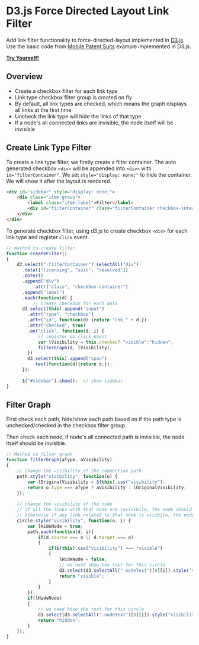 D3.js Force Directed Layout Link Filter
=======================================

Add link filter functionality to force-directed-layout implemented in [D3.js](http://d3js.org/). Use the basic code from [Mobile Patent Suits](http://bl.ocks.org/mbostock/1153292) example implemented in D3.js.

**[Try Yourself!](http://jsfiddle.net/zhanghuancs/sdRR2/)**

Overview
--------
- Create a checkbox filter for each link type
- Link type checkbox filter group is created on fly
- By default, all link types are checked, which means the graph displays all links at the first time
- Uncheck the link type will hide the links of that type
- If a node's all connected links are invisible, the node itself will be invisible

Create Link Type Filter
-----------------------
To create a link type filter, we firstly create a filter container. The auto generated checkbox `<div>` will be appended into `<div>` with `id="filterContainer"`. We set `style="display: none;"` to hide the container. We will show it after the layout is rendered.

```html
<div id="sidebar" style="display: none;">
    <div class="item-group">
        <label class="item-label">Filter</label>  
        <div id="filterContainer" class="filterContainer checkbox-interaction-group"></div>
    </div>
</div>	
```

To generate checkbox filter, using d3.js to create checkbox `<div>` for each link type and register `click` event. 

```javascript
// method to create filter
function createFilter()
{
    d3.select(".filterContainer").selectAll("div")
      .data(["licensing", "suit", "resolved"])
      .enter()
      .append("div")
          .attr("class", "checkbox-container")
      .append("label")
      .each(function(d) {
          // create checkbox for each data
	  d3.select(this).append("input")
	    .attr("type", "checkbox")
	    .attr("id", function(d) {return "chk_" + d;})
	    .attr("checked", true)
	    .on("click", function(d, i) {
			// register on click event
			var lVisibility = this.checked? "visible":"hidden";
			filterGraph(d, lVisibility);
	    })
	    d3.select(this).append("span")
	      .text(function(d){return d;});
      });
							
      $("#sidebar").show();  // show sidebar
}
```

Filter Graph
------------
First check each path, hide/show each path based on if the path type is unchecked/checked in the checkbox filter group. 

Then check each node, if node's all connected path is invisible, the node itself should be invisible.

```javascript
// Method to filter graph
function filterGraph(aType, aVisibility)
{	
    // change the visibility of the connection path
	path.style("visibility", function(o) {
		var lOriginalVisibility = $(this).css("visibility");
		return o.type === aType ? aVisibility : lOriginalVisibility;
	});	
					        
	// change the visibility of the node
	// if all the links with that node are invisibile, the node should also be invisible
	// otherwise if any link related to that node is visibile, the node should be visible
	circle.style("visibility", function(o, i) {	
		var lHideNode = true;
		path.each(function(d, i){
			if(d.source === o || d.target === o)
			{
				if($(this).css("visibility") === "visible")
				{
					lHideNode = false;
					// we need show the text for this circle
					d3.select(d3.selectAll(".nodeText")[0][i]).style("visibility","visible");
					return "visible";
				}
			}
		});
		if(lHideNode)
		{
			// we need hide the text for this circle 
			d3.select(d3.selectAll(".nodeText")[0][i]).style("visibility","hidden");
			return "hidden";
		}
	});
}
```
